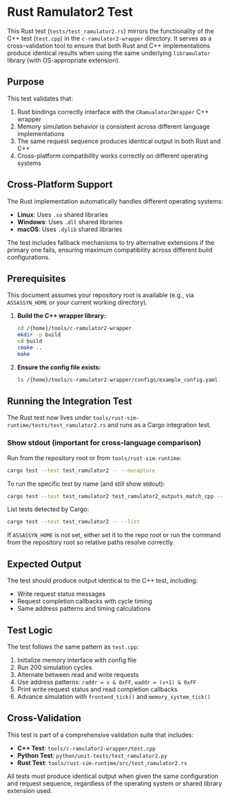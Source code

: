# Rust Ramulator2 Test

This Rust test (`tests/test_ramulator2.rs`) mirrors the functionality of the C++ test (`test.cpp`) in the `c-ramulator2-wrapper` directory. It serves as a cross-validation tool to ensure that both Rust and C++ implementations produce identical results when using the same underlying `libramulator` library (with OS-appropriate extension).

## Purpose

This test validates that:
1. Rust bindings correctly interface with the `CRamualator2Wrapper` C++ wrapper
2. Memory simulation behavior is consistent across different language implementations
3. The same request sequence produces identical output in both Rust and C++
4. Cross-platform compatibility works correctly on different operating systems

## Cross-Platform Support

The Rust implementation automatically handles different operating systems:
- **Linux**: Uses `.so` shared libraries
- **Windows**: Uses `.dll` shared libraries
- **macOS**: Uses `.dylib` shared libraries

The test includes fallback mechanisms to try alternative extensions if the primary one fails, ensuring maximum compatibility across different build configurations.

## Prerequisites

This document assumes your repository root is available (e.g., via `ASSASSYN_HOME` or your current working directory).
1. **Build the C++ wrapper library:**
   ```bash
   cd /{home}/tools/c-ramulator2-wrapper
   mkdir -p build
   cd build
   cmake ..
   make
   ```

2. **Ensure the config file exists:**
   ```bash
   ls /{home}/tools/c-ramulator2-wrapper/configs/example_config.yaml
   ```

## Running the Integration Test

The Rust test now lives under `tools/rust-sim-runtime/tests/test_ramulator2.rs` and runs as a Cargo integration test.

### Show stdout (important for cross-language comparison)
Run from the repository root or from `tools/rust-sim-runtime`:
```bash
cargo test --test test_ramulator2 -- --nocapture
```

To run the specific test by name (and still show stdout):
```bash
cargo test --test test_ramulator2 test_ramulator2_outputs_match_cpp -- --nocapture
```

List tests detected by Cargo:
```bash
cargo test --test test_ramulator2 -- --list
```

If `ASSASSYN_HOME` is not set, either set it to the repo root or run the command from the repository root so relative paths resolve correctly.

## Expected Output

The test should produce output identical to the C++ test, including:
- Write request status messages
- Request completion callbacks with cycle timing
- Same address patterns and timing calculations

## Test Logic

The test follows the same pattern as `test.cpp`:
1. Initialize memory interface with config file
2. Run 200 simulation cycles
3. Alternate between read and write requests
4. Use address patterns: `raddr = v & 0xFF`, `waddr = (v+1) & 0xFF`
5. Print write request status and read completion callbacks
6. Advance simulation with `frontend_tick()` and `memory_system_tick()`

## Cross-Validation

This test is part of a comprehensive validation suite that includes:
- **C++ Test**: `tools/c-ramulator2-wrapper/test.cpp`
- **Python Test**: `python/unit-tests/test_ramulator2.py`
- **Rust Test**: `tools/rust-sim-runtime/src/test_ramulator2.rs`

All tests must produce identical output when given the same configuration and request sequence, regardless of the operating system or shared library extension used.

